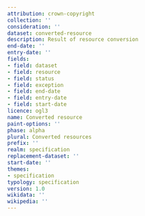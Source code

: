 ```yaml
---
attribution: crown-copyright
collection: ''
consideration: ''
dataset: converted-resource
description: Result of resource conversion
end-date: ''
entry-date: ''
fields:
- field: dataset
- field: resource
- field: status
- field: exception
- field: end-date
- field: entry-date
- field: start-date
licence: ogl3
name: Converted resource
paint-options: ''
phase: alpha
plural: Converted resources
prefix: ''
realm: specification
replacement-dataset: ''
start-date: ''
themes:
- specification
typology: specification
version: 1.0
wikidata: ''
wikipedia: ''
---
```

